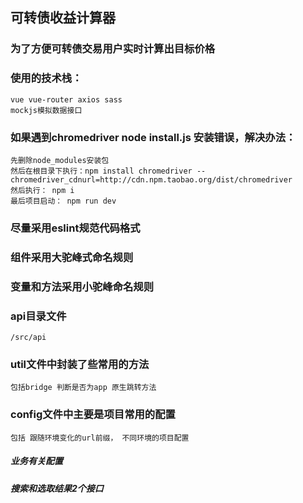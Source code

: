 ## 可转债收益计算器

### 为了方便可转债交易用户实时计算出目标价格

### 使用的技术栈：
    vue vue-router axios sass
    mockjs模拟数据接口
    
### 如果遇到chromedriver node install.js 安装错误，解决办法：
    先删除node_modules安装包
    然后在根目录下执行：npm install chromedriver --chromedriver_cdnurl=http://cdn.npm.taobao.org/dist/chromedriver
    然后执行： npm i
    最后项目启动： npm run dev
    
### 尽量采用eslint规范代码格式

### 组件采用大驼峰式命名规则

### 变量和方法采用小驼峰命名规则

### api目录文件
    /src/api

### util文件中封装了些常用的方法
    包括bridge 判断是否为app 原生跳转方法

### config文件中主要是项目常用的配置
    包括 跟随环境变化的url前缀， 不同环境的项目配置


##### 业务有关配置

##### 搜索和选取结果2个接口



